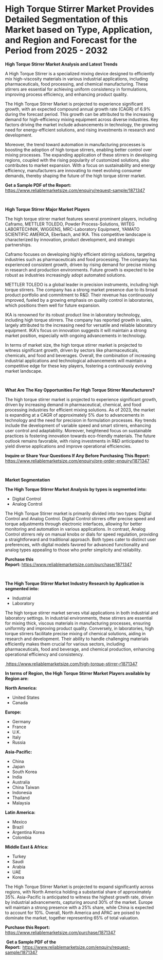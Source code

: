 <p><h1>High Torque Stirrer Market Provides Detailed Segmentation of this Market based on Type, Application, and Region and Forecast for the Period from 2025 - 2032</h1></p><p><strong>High Torque Stirrer Market Analysis and Latest Trends</strong></p>
<p><p>A High Torque Stirrer is a specialized mixing device designed to efficiently mix high-viscosity materials in various industrial applications, including pharmaceuticals, food processing, and chemical manufacturing. These stirrers are essential for achieving uniform consistency in formulations, improving process efficiency, and enhancing product quality.</p><p>The High Torque Stirrer Market is projected to experience significant growth, with an expected compound annual growth rate (CAGR) of 6.9% during the forecast period. This growth can be attributed to the increasing demand for high-efficiency mixing equipment across diverse industries. Key factors driving the market include advancements in technology, the growing need for energy-efficient solutions, and rising investments in research and development.</p><p>Moreover, the trend toward automation in manufacturing processes is boosting the adoption of high torque stirrers, enabling better control over mixing processes. The expanding application of these stirrers in developing regions, coupled with the rising popularity of customized solutions, also contributes to market expansion. With a focus on sustainability and energy efficiency, manufacturers are innovating to meet evolving consumer demands, thereby shaping the future of the high torque stirrer market.</p></p>
<p><strong>Get a Sample PDF of the Report:&nbsp;</strong> <a href="https://www.reliablemarketsize.com/enquiry/request-sample/1871347?utm_campaign=3367&utm_medium=2&utm_source=Github&utm_content=ia&utm_term=12042025&utm_id=high-torque-stirrer">https://www.reliablemarketsize.com/enquiry/request-sample/1871347</a></p>
<p>&nbsp;</p>
<p><strong>High Torque Stirrer Major Market Players</strong></p>
<p><p>The high torque stirrer market features several prominent players, including Caframo, METTLER TOLEDO, Powder Process-Solutions, WITEG LABORTECHNIK, WIGGENS, MRC-Laboratory Equipment, YAMATO SCIENTIFIC AMERICA, Eberbach, and IKA. This competitive landscape is characterized by innovation, product development, and strategic partnerships.</p><p>Caframo focuses on developing highly efficient stirring solutions, targeting industries such as pharmaceuticals and food processing. The company has experienced consistent growth, driven by rising demand for precise mixing in research and production environments. Future growth is expected to be robust as industries increasingly adopt automated solutions.</p><p>METTLER TOLEDO is a global leader in precision instruments, including high torque stirrers. The company has a strong market presence due to its broad product portfolio and commitment to R&D. Their revenue has continuously improved, fueled by a growing emphasis on quality control in laboratories, which positions them well for future expansion.</p><p>IKA is renowned for its robust product line in laboratory technology, including high torque stirrers. The company has reported growth in sales, largely attributed to the increasing need for versatile and reliable laboratory equipment. IKA's focus on innovation suggests it will maintain a strong market position, especially with ongoing advancements in technology.</p><p>In terms of market size, the high torque stirrer market is projected to witness significant growth, driven by sectors like pharmaceuticals, chemicals, and food and beverages. Overall, the combination of increasing industrial applications and technological advancements will maintain a competitive edge for these key players, fostering a continuously evolving market landscape.</p></p>
<p>&nbsp;</p>
<p><strong>What Are The Key Opportunities For High Torque Stirrer Manufacturers?</strong></p>
<p><p>The high torque stirrer market is projected to experience significant growth, driven by increasing demand in pharmaceutical, chemical, and food processing industries for efficient mixing solutions. As of 2023, the market is expanding at a CAGR of approximately 5% due to advancements in technology and the need for precision in formulation processes. Key trends include the development of variable speed and smart stirrers, enhancing user control and adaptability. Moreover, heightened focus on sustainable practices is fostering innovation towards eco-friendly materials. The future outlook remains favorable, with rising investments in R&D anticipated to yield diverse applications and improve operational efficiencies.</p></p>
<p><strong>Inquire or Share Your Questions If Any Before Purchasing This Report:</strong> <a href="https://www.reliablemarketsize.com/enquiry/pre-order-enquiry/1871347?utm_campaign=3367&utm_medium=2&utm_source=Github&utm_content=ia&utm_term=12042025&utm_id=high-torque-stirrer">https://www.reliablemarketsize.com/enquiry/pre-order-enquiry/1871347</a></p>
<p>&nbsp;</p>
<p><strong>Market Segmentation</strong></p>
<p><strong>The High Torque Stirrer Market Analysis by types is segmented into:</strong></p>
<p><ul><li>Digital Control</li><li>Analog Control</li></ul></p>
<p><p>The High Torque Stirrer market is primarily divided into two types: Digital Control and Analog Control. Digital Control stirrers offer precise speed and torque adjustments through electronic interfaces, allowing for better monitoring and automation in various applications. In contrast, Analog Control stirrers rely on manual knobs or dials for speed regulation, providing a straightforward and traditional approach. Both types cater to distinct user preferences, with digital models favored for advanced functionality and analog types appealing to those who prefer simplicity and reliability.</p></p>
<p><strong>Purchase this Report:&nbsp;</strong><a href="https://www.reliablemarketsize.com/purchase/1871347?utm_campaign=3367&utm_medium=2&utm_source=Github&utm_content=ia&utm_term=12042025&utm_id=high-torque-stirrer">https://www.reliablemarketsize.com/purchase/1871347</a></p>
<p>&nbsp;</p>
<p><strong>The High Torque Stirrer Market Industry Research by Application is segmented into:</strong></p>
<p><ul><li>Industrial</li><li>Laboratory</li></ul></p>
<p><p>The high torque stirrer market serves vital applications in both industrial and laboratory settings. In industrial environments, these stirrers are essential for mixing thick, viscous materials in manufacturing processes, ensuring uniformity and improving product quality. Conversely, in laboratories, high torque stirrers facilitate precise mixing of chemical solutions, aiding in research and development. Their ability to handle challenging materials efficiently makes them crucial for various sectors, including pharmaceuticals, food and beverage, and chemical production, enhancing operational efficiency and consistency.</p></p>
<p><a href="https://www.reliablemarketsize.com/high-torque-stirrer-r1871347?utm_campaign=3367&utm_medium=2&utm_source=Github&utm_content=ia&utm_term=12042025&utm_id=high-torque-stirrer">&nbsp;https://www.reliablemarketsize.com/high-torque-stirrer-r1871347</a></p>
<p><strong>In terms of Region, the High Torque Stirrer Market Players available by Region are:</strong></p>
<p>
    <p> <strong> North America: </strong>
        <ul>
            <li>United States</li>
            <li>Canada</li>
        </ul>
        </p> 
    <p> <strong> Europe: </strong>
        <ul>
            <li>Germany</li>
            <li>France</li>
            <li>U.K.</li>
            <li>Italy</li>
            <li>Russia</li>
        </ul>
        </p> 
    <p> <strong> Asia-Pacific: </strong>
        <ul>
            <li>China</li>
            <li>Japan</li>
            <li>South Korea</li>
            <li>India</li>
            <li>Australia</li>
            <li>China Taiwan</li>
            <li>Indonesia</li>
            <li>Thailand</li>
            <li>Malaysia</li>
        </ul>
        </p> 
    <p> <strong> Latin America: </strong>
        <ul>
            <li>Mexico</li>
            <li>Brazil</li>
            <li>Argentina Korea</li>
            <li>Colombia</li>
        </ul>
        </p> 
    <p> <strong> Middle East & Africa: </strong>
        <ul>
            <li>Turkey</li>
            <li>Saudi</li>
            <li>Arabia</li>
            <li>UAE</li>
            <li>Korea</li>
        </ul>
    </p>
    </p>
<p><p>The High Torque Stirrer Market is projected to expand significantly across regions, with North America holding a substantial share of approximately 35%. Asia-Pacific is anticipated to witness the highest growth rate, driven by industrial advancements, capturing around 30% of the market. Europe will maintain a strong presence with a 25% share, while China is expected to account for 10%. Overall, North America and APAC are poised to dominate the market, together representing 65% of total valuation.</p></p>
<p><strong>Purchase this Report: </strong><a href="https://www.reliablemarketsize.com/purchase/1871347?utm_campaign=3367&utm_medium=2&utm_source=Github&utm_content=ia&utm_term=12042025&utm_id=high-torque-stirrer">https://www.reliablemarketsize.com/purchase/1871347</a></p>
<p>&nbsp;<strong>Get a Sample PDF of the Report:&nbsp;&nbsp;</strong><a href="https://www.reliablemarketsize.com/enquiry/request-sample/1871347?utm_campaign=3367&utm_medium=2&utm_source=Github&utm_content=ia&utm_term=12042025&utm_id=high-torque-stirrer">https://www.reliablemarketsize.com/enquiry/request-sample/1871347</a></p>
<p><strong></strong></p>
<p><p></p><p></p><p></p></p>